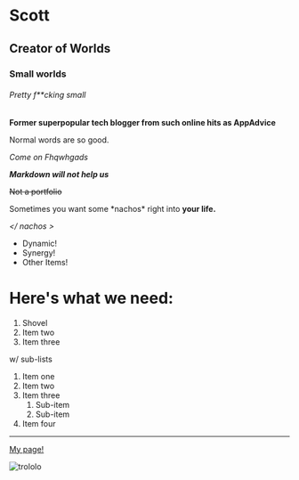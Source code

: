 # Scott 

## Creator of Worlds

### Small worlds

###### Pretty f**cking small

**Former superpopular tech blogger from such online hits as AppAdvice**

Normal words are so good.

_Come on Fhqwhgads_



**_Markdown will not help us_**

~~Not a portfolio~~

Sometimes you want some \*nachos\*
right into **your life.** 

_</ nachos >_


- Dynamic!
- Synergy!
- Other Items!

# Here's what we need:

1. Shovel
2. Item two
3. Item three

w/ sub-lists

1. Item one
2. Item two
3. Item three
   1. Sub-item
   2. Sub-item
4. Item four

---

[My page!](http://www.pageandsound.com)

![trololo](https://www.tubefilter.com/wp-content/uploads/2018/01/trololo.jpg)